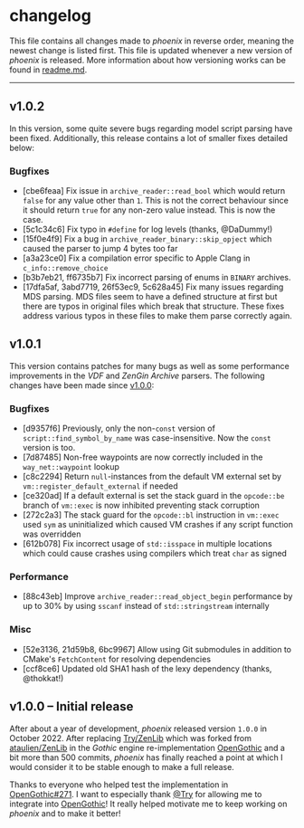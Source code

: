 # changelog

This file contains all changes made to _phoenix_ in reverse order, meaning the newest change is listed first. This
file is updated whenever a new version of _phoenix_ is released. More information about how versioning works can be
found in [readme.md](readme.md#versioning).

---

## v1.0.2

In this version, some quite severe bugs regarding model script parsing have been fixed. Additionally, this release
contains a lot of smaller fixes detailed below:

### Bugfixes

* [cbe6feaa] Fix issue in `archive_reader::read_bool` which would return `false` for any value other than `1`. This
  is not the correct behaviour since it should return `true` for any non-zero value instead. This is now the case.
* [5c1c34c6] Fix typo in `#define` for log levels (thanks, @DaDummy!)
* [15f0e4f9] Fix a bug in `archive_reader_binary::skip_opject` which caused the parser to jump 4 bytes too far
* [a3a23ce0] Fix a compilation error specific to Apple Clang in `c_info::remove_choice`
* [b3b7eb21, ff6735b7] Fix incorrect parsing of enums in `BINARY` archives.
* [17dfa5af, 3abd7719, 26f53ec9, 5c628a45] Fix many issues regarding MDS parsing. MDS files seem to have a defined
  structure at first but there are typos in original files which break that structure. These fixes address various
  typos in these files to make them parse correctly again.

## v1.0.1

This version contains patches for many bugs as well as some performance improvements in the _VDF_ and _ZenGin Archive_
parsers. The following changes have been made since [v1.0.0](https://github.com/lmichaelis/phoenix/releases/tag/v1.0.0):

### Bugfixes

* [d9357f6] Previously, only the non-`const` version of `script::find_symbol_by_name` was case-insensitive. Now
  the `const` version is too.
* [7d87485] Non-free waypoints are now correctly included in the `way_net::waypoint` lookup
* [c8c2294] Return `null`-instances from the default VM external set by `vm::register_default_external` if needed
* [ce320ad] If a default external is set the stack guard in the `opcode::be` branch of `vm::exec` is now inhibited
  preventing stack corruption
* [272c2a3] The stack guard for the `opcode::bl` instruction in `vm::exec` used `sym` as uninitialized which caused VM
  crashes if any script function was overridden
* [612b078] Fix incorrect usage of `std::isspace` in multiple locations which could cause crashes using compilers which
  treat `char` as signed

### Performance

* [88c43eb] Improve `archive_reader::read_object_begin` performance by up to 30% by using `sscanf` instead
  of `std::stringstream` internally

### Misc

* [52e3136, 21d59b8, 6bc9967] Allow using Git submodules in addition to CMake's `FetchContent` for resolving
  dependencies
* [ccf8ce6] Updated old SHA1 hash of the lexy dependency (thanks, @thokkat!)

## v1.0.0 – Initial release

After about a year of development, _phoenix_ released version `1.0.0` in October 2022. After replacing
[Try/ZenLib](https://github.com/Try/ZenLib) which was forked from [ataulien/ZenLib](https://github.com/ataulien/ZenLib)
in the _Gothic_ engine re-implementation [OpenGothic](https://github.com/Try/OpenGothic) and a bit more than 500
commits, _phoenix_ has finally reached a point at which I would consider it to be stable enough to make a full release.

Thanks to everyone who helped test the implementation in [OpenGothic#271](https://github.com/Try/OpenGothic/pull/271).
I want to especially thank [@Try](https://github.com/Try) for allowing me to integrate into
[OpenGothic](https://github.com/Try/OpenGothic)! It really helped motivate me to keep working on _phoenix_ and to make
it better!
